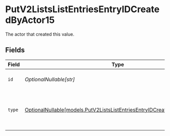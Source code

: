 # PutV2ListsListEntriesEntryIDCreatedByActor15

The actor that created this value.


## Fields

| Field                                                                                                                                      | Type                                                                                                                                       | Required                                                                                                                                   | Description                                                                                                                                |
| ------------------------------------------------------------------------------------------------------------------------------------------ | ------------------------------------------------------------------------------------------------------------------------------------------ | ------------------------------------------------------------------------------------------------------------------------------------------ | ------------------------------------------------------------------------------------------------------------------------------------------ |
| `id`                                                                                                                                       | *OptionalNullable[str]*                                                                                                                    | :heavy_minus_sign:                                                                                                                         | An ID to identify the actor.                                                                                                               |
| `type`                                                                                                                                     | [OptionalNullable[models.PutV2ListsListEntriesEntryIDCreatedByActorType15]](../models/putv2listslistentriesentryidcreatedbyactortype15.md) | :heavy_minus_sign:                                                                                                                         | The type of actor. [Read more information on actor types here](/docs/actors).                                                              |